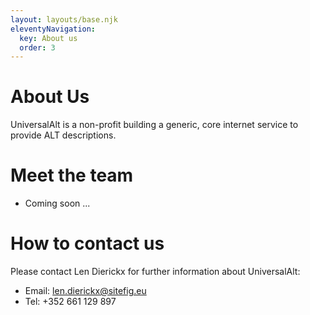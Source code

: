 ```yaml
---
layout: layouts/base.njk
eleventyNavigation:
  key: About us
  order: 3
---
```

# About Us

UniversalAlt is a non-profit building a generic, core internet service to provide ALT descriptions.

# Meet the team

- Coming soon ...

# How to contact us

Please contact Len Dierickx for further information about UniversalAlt:

- Email: <len.dierickx@sitefig.eu>
- Tel: +352 661 129 897

